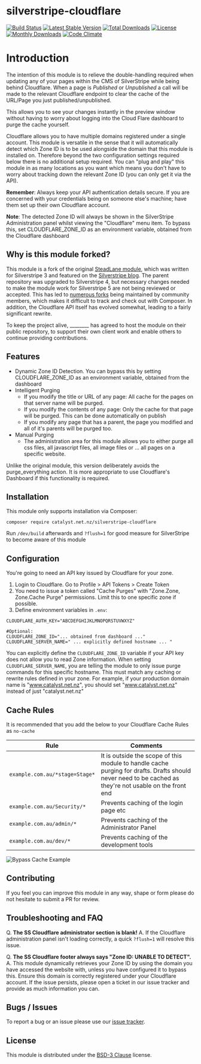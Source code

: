 # silverstripe-cloudflare

[![Build Status](https://travis-ci.org/steadlane/silverstripe-cloudflare.svg?branch=master)](https://travis-ci.org/steadlane/silverstripe-cloudflare) [![Latest Stable Version](https://poser.pugx.org/steadlane/silverstripe-cloudflare/v/stable)](https://packagist.org/packages/steadlane/silverstripe-cloudflare) [![Total Downloads](https://poser.pugx.org/steadlane/silverstripe-cloudflare/downloads)](https://packagist.org/packages/steadlane/silverstripe-cloudflare) [![License](https://poser.pugx.org/steadlane/silverstripe-cloudflare/license)](https://packagist.org/packages/steadlane/silverstripe-cloudflare) [![Monthly Downloads](https://poser.pugx.org/steadlane/silverstripe-cloudflare/d/monthly)](https://packagist.org/packages/steadlane/silverstripe-cloudflare) [![Code Climate](https://codeclimate.com/github/steadlane/silverstripe-cloudflare/badges/gpa.svg)](https://codeclimate.com/github/steadlane/silverstripe-cloudflare)

# Introduction

The intention of this module is to relieve the double-handling required when updating any of your pages within the CMS of SilverStripe while being behind Cloudflare. When a page is _Published_ or _Unpublished_ a call will be made to the relevant Cloudflare endpoint to clear the cache of the URL/Page you just published/unpublished.

This allows you to see your changes instantly in the preview window without having to worry about logging into the Cloud Flare dashboard to purge the cache yourself.

Cloudflare allows you to have multiple domains registered under a single account. This module is versatile in the sense that it will automatically detect which Zone ID is to be used alongside the domain that this module is installed on. Therefore beyond the two configuration settings required below there is no additional setup required. You can "plug and play" this module in as many locations as you want which means you don't have to worry about tracking down the relevant Zone ID (you can only get it via the API).

**Remember**: Always keep your API authentication details secure. If you are concerned with your credentials being on someone else's machine; have them set up their own Cloudflare account.

**Note**: The detected Zone ID will always be shown in the SilverStripe Administration panel whilst viewing the "Cloudflare" menu item. To bypass this, set CLOUDFLARE_ZONE_ID as an environment variable, obtained from the Cloudflare dashboard

## Why is this module forked?

This module is a fork of the original [SteadLane module](https://github.com/steadlane/silverstripe-cloudflare), which was written for Silverstripe 3 and featured on the [Silverstripe blog](https://github.com/steadlane/silverstripe-cloudflare).  The parent repository was upgraded to Silverstripe 4, but necessary changes needed to make the module work for Silverstripe 5 are not being reviewed or accepted.  This has led to [numerous forks](https://github.com/arkhi-digital/silverstripe-cloudflare/forks?include=active&page=1&period=&sort_by=stargazer_counts) being maintained by community members, which makes it difficult to track and check out with Composer.  In addition, the Cloudflare API itself has evolved somewhat, leading to a fairly significant rewrite.

To keep the project alive, ________ has agreed to host the module on their public repository, to support their own client work and enable others to continue providing contributions.

## Features

- Dynamic Zone ID Detection.  You can bypass this by setting CLOUDFLARE_ZONE_ID as an environment variable, obtained from the dashboard
- Intelligent Purging
    - If you modify the title or URL of any page: All cache for the pages on that server name will be purged.
    - If you modify the contents of any page: Only the cache for that page will be purged. This can be done automatically on publish
    - If you modify any page that has a parent, the page you modified and all of it's parents will be purged too.
- Manual Purging
    - The administration area for this module allows you to either purge all css files, all javascript files, all image files or ... all pages on a specific website.

Unlike the original module, this version deliberately avoids the purge_everything action. It is more appropriate to use Cloudflare's Dashboard if this functionality is required.
    
## Installation

This module only supports installation via Composer:

```
composer require catalyst.net.nz/silverstripe-cloudflare
```

Run `/dev/build` afterwards and `?flush=1` for good measure for SilverStripe to become aware of this module

## Configuration

You're going to need an API key issued by Cloudflare for your zone.  

1. Login to Cloudflare.  Go to Profile > API Tokens > Create Token
2. You need to issue a token called "Cache Purges" with "Zone.Zone, Zone.Cache Purge" permissions.  Limit this to one specific zone if possible. 
3. Define environment variables in `.env`:

```
CLOUDFLARE_AUTH_KEY="ABCDEFGHIJKLMNOPQRSTUVWXYZ"

#Optional:
CLOUDFLARE_ZONE_ID="... obtained from dashboard ..."
CLOUDFLARE_SERVER_NAME=" ... explicitly defined hostname ... "
```

You can explicitly define the `CLOUDFLARE_ZONE_ID` variable if your API key does not allow you to read Zone information. When setting `CLOUDFLARE_SERVER_NAME`, you are telling the module to only issue purge commands for this specific hostname. This must match any caching or rewrite rules defined in your zone. For example, if your production domain name is "www.catalyst.net.nz", you should set "www.catalyst.net.nz" instead of just "catalyst.net.nz"

## Cache Rules
It is recommended that you add the below to your Cloudflare Cache Rules as `no-cache`

| Rule             	| Comments                                                                                                                                                	|
|------------------	|---------------------------------------------------------------------------------------------------------------------------------------------------------	|
| `example.com.au/*stage=Stage*` 	| It is outside the scope of this module to handle cache purging for drafts. Drafts should never need to be cached as they're not usable on the front end 	|
| `example.com.au/Security/*`   	| Prevents caching of the login page etc                                                                                                                  	|
| `example.com.au/admin/*`      	| Prevents caching of the Administrator Panel                                                                                                             	|
| `example.com.au/dev/*`      	| Prevents caching of the development tools                                                                                                             	|

![Bypass Cache Example](http://i.imgur.com/s37SJX4.png)

## Contributing

If you feel you can improve this module in any way, shape or form please do not hesitate to submit a PR for review.

## Troubleshooting and FAQ

Q. **The SS Cloudflare administrator section is blank!**
A. If the Cloudflare administration panel isn't loading correctly, a quick `?flush=1` will resolve this issue.

Q. **The SS Cloudflare footer always says "Zone ID: UNABLE TO DETECT".**
A. This module dynamically retrieves your Zone ID by using the domain you have accessed the website with, unless you have configured it to bypass this. Ensure this domain is correctly registered under your Cloudflare account. If the issue persists, please open a ticket in our issue tracker and provide as much information you can.


## Bugs / Issues

To report a bug or an issue please use our [issue tracker](https://github.com/steadlane/silverstripe-cloudflare/issues).

## License

This module is distributed under the [BSD-3 Clause](https://github.com/steadlane/silverstripe-cloudflare/blob/master/LICENSE) license.
